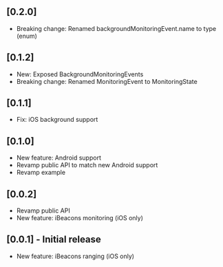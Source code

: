 ## [0.2.0]

* Breaking change: Renamed backgroundMonitoringEvent.name to type (enum)

## [0.1.2]

* New: Exposed BackgroundMonitoringEvents
* Breaking change: Renamed MonitoringEvent to MonitoringState

## [0.1.1]

* Fix: iOS background support

## [0.1.0]

* New feature: Android support
* Revamp public API to match new Android support
* Revamp example

## [0.0.2]

* Revamp public API
* New feature: iBeacons monitoring (iOS only)

## [0.0.1] - Initial release

* New feature: iBeacons ranging (iOS only)
